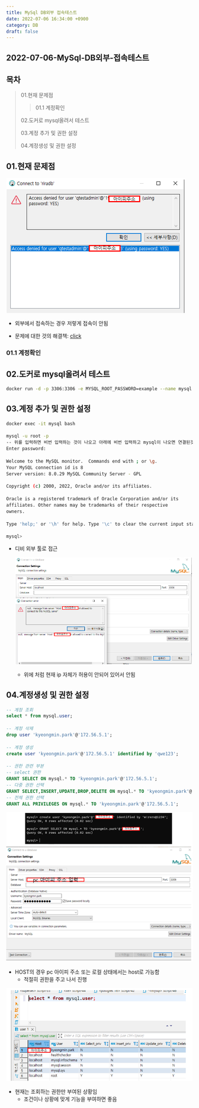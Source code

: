 ```yaml
---
title: MySql DB외부 접속테스트
date: 2022-07-06 16:34:00 +0900
category: DB
draft: false
---
```


## 2022-07-06-MySql-DB외부-접속테스트

## 목차

> 01.현재 문제점
>
> > 01.1 계정확인
>
> 02.도커로 mysql올려서 테스트
>
> 03.계정 추가 및 권한 설정
>
> 04.계정생성 및 권한 설정

## 01.현재 문제점

![image-20220706164125154](../../assets/img/post/2022-07-06-MySql-DB외부-접속테스트/image-20220706164125154.png)

- 외부에서 접속하는 경우 저렇게 접속이 안됨

- 문제에 대한 것의 해결책: [click](https://changun516.tistory.com/55)

### 01.1 계정확인



## 02.도커로 mysql올려서 테스트

```sh
docker run -d -p 3306:3306 -e MYSQL_ROOT_PASSWORD=example --name mysql -v /exthdd/dockerData/mysql:/var/lib/mysql mysql/mysql-server:latest --character-set-server=utf8mb4 --collation-server=utf8mb4_unicode_ci
```

## 03.계정 추가 및 권한 설정

```sh
docker exec -it mysql bash

mysql -u root -p
-- 위를 입력하면 비번 입력하는 것이 나오고 아래에 비번 입력하고 mysql이 나오면 연결된것
Enter password:

Welcome to the MySQL monitor.  Commands end with ; or \g.
Your MySQL connection id is 8
Server version: 8.0.29 MySQL Community Server - GPL

Copyright (c) 2000, 2022, Oracle and/or its affiliates.

Oracle is a registered trademark of Oracle Corporation and/or its
affiliates. Other names may be trademarks of their respective
owners.

Type 'help;' or '\h' for help. Type '\c' to clear the current input statement.

mysql>
```

- 디비 외부 툴로 접근

  ![image-20220706164216987](../../assets/img/post/2022-07-06-MySql-DB외부-접속테스트/image-20220706164216987.png)

  - 위에 처럼 현재 ip 자체가 허용이 안되어 있어서 안됨

## 04.계정생성 및 권한 설정

```sql
-- 계정 조회
select * from mysql.user;

-- 계정 삭제
drop user 'kyeongmin.park'@'172.56.5.1';

-- 계정 생성
create user 'kyeongmin.park'@'172.56.5.1' identified by 'qwe123';

-- 권한 관련 부분
-- select 권한
GRANT SELECT ON mysql.* TO 'kyeongmin.park'@'172.56.5.1';
-- 다중 권한 선택
GRANT SELECT,INSERT,UPDATE,DROP,DELETE ON mysql.* TO 'kyeongmin.park'@'192.168.0.1';
-- 전체 권한 선택
GRANT ALL PRIVILEGES ON mysql.* TO 'kyeongmin.park'@'172.56.5.1';
```

![image-20220706163828450](../../assets/img/post/2022-07-06-MySql-DB외부-접속테스트/image-20220706163828450.png)

- HOST의 경우 pc 아이피 주소 또는 로컬 상태에서는 host로 가능함
  - 적절히 권한을 주고 나서 진행

![image-20220706163947099](../../assets/img/post/2022-07-06-MySql-DB외부-접속테스트/image-20220706163947099.png)

- 현재는 조회하는 권한만 부여된 상황임
  - 조건이나 상황에 맞게 기능을 부여하면 좋음